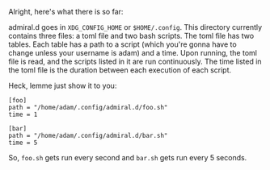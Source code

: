 Alright, here's what there is so far:

admiral.d goes in `XDG_CONFIG_HOME` or `$HOME/.config`.
This directory currently contains three files: a toml file and two bash scripts.
The toml file has two tables. Each table has a path to a script (which you're gonna have to change unless your username is adam) and a time.
Upon running, the toml file is read, and the scripts listed in it are run continuously. 
The time listed in the toml file is the duration between each execution of each script.

Heck, lemme just show it to you: 

````
[foo]
path = "/home/adam/.config/admiral.d/foo.sh"
time = 1

[bar]
path = "/home/adam/.config/admiral.d/bar.sh"
time = 5
````

So, `foo.sh` gets run every second and `bar.sh` gets run every 5 seconds.

